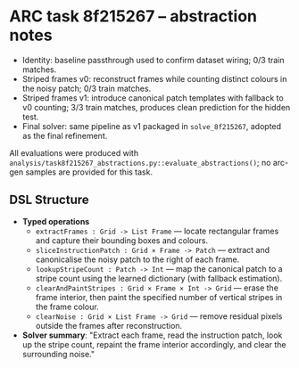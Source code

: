 # ARC task 8f215267 – abstraction notes

- Identity: baseline passthrough used to confirm dataset wiring; 0/3 train matches.
- Striped frames v0: reconstruct frames while counting distinct colours in the noisy patch; 0/3 train matches.
- Striped frames v1: introduce canonical patch templates with fallback to v0 counting; 3/3 train matches, produces clean prediction for the hidden test.
- Final solver: same pipeline as v1 packaged in `solve_8f215267`, adopted as the final refinement.

All evaluations were produced with `analysis/task8f215267_abstractions.py::evaluate_abstractions()`; no arc-gen samples are provided for this task.

## DSL Structure
- **Typed operations**
  - `extractFrames : Grid -> List Frame` — locate rectangular frames and capture their bounding boxes and colours.
  - `sliceInstructionPatch : Grid × Frame -> Patch` — extract and canonicalise the noisy patch to the right of each frame.
  - `lookupStripeCount : Patch -> Int` — map the canonical patch to a stripe count using the learned dictionary (with fallback estimation).
  - `clearAndPaintStripes : Grid × Frame × Int -> Grid` — erase the frame interior, then paint the specified number of vertical stripes in the frame colour.
  - `clearNoise : Grid × List Frame -> Grid` — remove residual pixels outside the frames after reconstruction.
- **Solver summary**: "Extract each frame, read the instruction patch, look up the stripe count, repaint the frame interior accordingly, and clear the surrounding noise."
